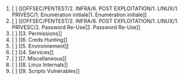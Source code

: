 
1. [ ] [[OFFSEC/PENTEST/2. INFRA/6. POST EXPLOITATION/1. LINUX/1. PRIVESC/1. Enumération initiale|1. Enumération initiale]]
2. [ ] [[OFFSEC/PENTEST/2. INFRA/6. POST EXPLOITATION/1. LINUX/1. PRIVESC/2. Password Re-Use|2. Password Re-Use]]
3. [ ] [[3. Permissions]]
4. [ ] [[6. Creds Hunting]]
5. [ ] [[5. Environnement]]
6. [ ] [[4. Services]]
7. [ ] [[7. Miscellaneous]]
8. [ ] [[8. Linux Internals]]
9. [ ] [[9. Scripts Vulnérables]]
